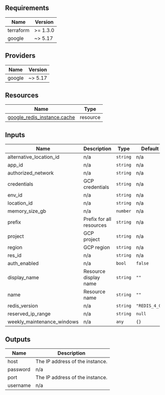 <!-- BEGIN_TF_DOCS -->
## Requirements

| Name | Version |
|------|---------|
| terraform | >= 1.3.0 |
| google | ~> 5.17 |

## Providers

| Name | Version |
|------|---------|
| google | ~> 5.17 |

## Resources

| Name | Type |
|------|------|
| [google_redis_instance.cache](https://registry.terraform.io/providers/hashicorp/google/latest/docs/resources/redis_instance) | resource |

## Inputs

| Name | Description | Type | Default | Required |
|------|-------------|------|---------|:--------:|
| alternative\_location\_id | n/a | `string` | n/a | yes |
| app\_id | n/a | `string` | n/a | yes |
| authorized\_network | n/a | `string` | n/a | yes |
| credentials | GCP credentials | `string` | n/a | yes |
| env\_id | n/a | `string` | n/a | yes |
| location\_id | n/a | `string` | n/a | yes |
| memory\_size\_gb | n/a | `number` | n/a | yes |
| prefix | Prefix for all resources | `string` | n/a | yes |
| project | GCP project | `string` | n/a | yes |
| region | GCP region | `string` | n/a | yes |
| res\_id | n/a | `string` | n/a | yes |
| auth\_enabled | n/a | `bool` | `false` | no |
| display\_name | Resource display name | `string` | `""` | no |
| name | Resource name | `string` | `""` | no |
| redis\_version | n/a | `string` | `"REDIS_4_0"` | no |
| reserved\_ip\_range | n/a | `string` | `null` | no |
| weekly\_maintenance\_windows | n/a | `any` | `{}` | no |

## Outputs

| Name | Description |
|------|-------------|
| host | The IP address of the instance. |
| password | n/a |
| port | The IP address of the instance. |
| username | n/a |
<!-- END_TF_DOCS -->